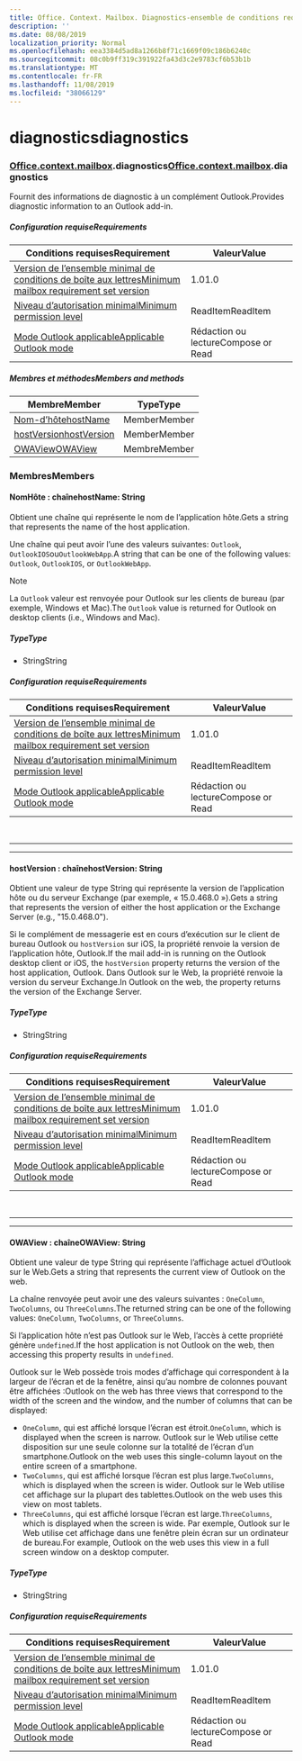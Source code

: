 ```yaml
---
title: Office. Context. Mailbox. Diagnostics-ensemble de conditions requises 1,4
description: ''
ms.date: 08/08/2019
localization_priority: Normal
ms.openlocfilehash: eea3384d5ad8a1266b8f71c1669f09c186b6240c
ms.sourcegitcommit: 08c0b9ff319c391922fa43d3c2e9783cf6b53b1b
ms.translationtype: MT
ms.contentlocale: fr-FR
ms.lasthandoff: 11/08/2019
ms.locfileid: "38066129"
---
```

# <a name="diagnostics"></a><span data-ttu-id="c7d5a-102">diagnostics</span><span class="sxs-lookup"><span data-stu-id="c7d5a-102">diagnostics</span></span>

### <a name="officeofficemdcontextofficecontextmdmailboxofficecontextmailboxmddiagnostics"></a><span data-ttu-id="c7d5a-103">[Office](Office.md)[.context](Office.context.md)[.mailbox](Office.context.mailbox.md).diagnostics</span><span class="sxs-lookup"><span data-stu-id="c7d5a-103">[Office](Office.md)[.context](Office.context.md)[.mailbox](Office.context.mailbox.md).diagnostics</span></span>

<span data-ttu-id="c7d5a-104">Fournit des informations de diagnostic à un complément Outlook.</span><span class="sxs-lookup"><span data-stu-id="c7d5a-104">Provides diagnostic information to an Outlook add-in.</span></span>

##### <a name="requirements"></a><span data-ttu-id="c7d5a-105">Configuration requise</span><span class="sxs-lookup"><span data-stu-id="c7d5a-105">Requirements</span></span>

|<span data-ttu-id="c7d5a-106">Conditions requises</span><span class="sxs-lookup"><span data-stu-id="c7d5a-106">Requirement</span></span>| <span data-ttu-id="c7d5a-107">Valeur</span><span class="sxs-lookup"><span data-stu-id="c7d5a-107">Value</span></span>|
|---|---|
|[<span data-ttu-id="c7d5a-108">Version de l’ensemble minimal de conditions de boîte aux lettres</span><span class="sxs-lookup"><span data-stu-id="c7d5a-108">Minimum mailbox requirement set version</span></span>](/office/dev/add-ins/reference/requirement-sets/outlook-api-requirement-sets)| <span data-ttu-id="c7d5a-109">1.0</span><span class="sxs-lookup"><span data-stu-id="c7d5a-109">1.0</span></span>|
|[<span data-ttu-id="c7d5a-110">Niveau d’autorisation minimal</span><span class="sxs-lookup"><span data-stu-id="c7d5a-110">Minimum permission level</span></span>](/outlook/add-ins/understanding-outlook-add-in-permissions)| <span data-ttu-id="c7d5a-111">ReadItem</span><span class="sxs-lookup"><span data-stu-id="c7d5a-111">ReadItem</span></span>|
|[<span data-ttu-id="c7d5a-112">Mode Outlook applicable</span><span class="sxs-lookup"><span data-stu-id="c7d5a-112">Applicable Outlook mode</span></span>](/outlook/add-ins/#extension-points)| <span data-ttu-id="c7d5a-113">Rédaction ou lecture</span><span class="sxs-lookup"><span data-stu-id="c7d5a-113">Compose or Read</span></span>|

##### <a name="members-and-methods"></a><span data-ttu-id="c7d5a-114">Membres et méthodes</span><span class="sxs-lookup"><span data-stu-id="c7d5a-114">Members and methods</span></span>

| <span data-ttu-id="c7d5a-115">Membre</span><span class="sxs-lookup"><span data-stu-id="c7d5a-115">Member</span></span> | <span data-ttu-id="c7d5a-116">Type</span><span class="sxs-lookup"><span data-stu-id="c7d5a-116">Type</span></span> |
|--------|------|
| [<span data-ttu-id="c7d5a-117">Nom-d’hôte</span><span class="sxs-lookup"><span data-stu-id="c7d5a-117">hostName</span></span>](#hostname-string) | <span data-ttu-id="c7d5a-118">Member</span><span class="sxs-lookup"><span data-stu-id="c7d5a-118">Member</span></span> |
| [<span data-ttu-id="c7d5a-119">hostVersion</span><span class="sxs-lookup"><span data-stu-id="c7d5a-119">hostVersion</span></span>](#hostversion-string) | <span data-ttu-id="c7d5a-120">Member</span><span class="sxs-lookup"><span data-stu-id="c7d5a-120">Member</span></span> |
| [<span data-ttu-id="c7d5a-121">OWAView</span><span class="sxs-lookup"><span data-stu-id="c7d5a-121">OWAView</span></span>](#owaview-string) | <span data-ttu-id="c7d5a-122">Membre</span><span class="sxs-lookup"><span data-stu-id="c7d5a-122">Member</span></span> |

### <a name="members"></a><span data-ttu-id="c7d5a-123">Membres</span><span class="sxs-lookup"><span data-stu-id="c7d5a-123">Members</span></span>

#### <a name="hostname-string"></a><span data-ttu-id="c7d5a-124">NomHôte : chaîne</span><span class="sxs-lookup"><span data-stu-id="c7d5a-124">hostName: String</span></span>

<span data-ttu-id="c7d5a-125">Obtient une chaîne qui représente le nom de l’application hôte.</span><span class="sxs-lookup"><span data-stu-id="c7d5a-125">Gets a string that represents the name of the host application.</span></span>

<span data-ttu-id="c7d5a-126">Une chaîne qui peut avoir l’une des valeurs suivantes: `Outlook`, `OutlookIOS`ou`OutlookWebApp`.</span><span class="sxs-lookup"><span data-stu-id="c7d5a-126">A string that can be one of the following values: `Outlook`, `OutlookIOS`, or `OutlookWebApp`.</span></span>

> [!NOTE]
> <span data-ttu-id="c7d5a-127">La `Outlook` valeur est renvoyée pour Outlook sur les clients de bureau (par exemple, Windows et Mac).</span><span class="sxs-lookup"><span data-stu-id="c7d5a-127">The `Outlook` value is returned for Outlook on desktop clients (i.e., Windows and Mac).</span></span>

##### <a name="type"></a><span data-ttu-id="c7d5a-128">Type</span><span class="sxs-lookup"><span data-stu-id="c7d5a-128">Type</span></span>

*   <span data-ttu-id="c7d5a-129">String</span><span class="sxs-lookup"><span data-stu-id="c7d5a-129">String</span></span>

##### <a name="requirements"></a><span data-ttu-id="c7d5a-130">Configuration requise</span><span class="sxs-lookup"><span data-stu-id="c7d5a-130">Requirements</span></span>

|<span data-ttu-id="c7d5a-131">Conditions requises</span><span class="sxs-lookup"><span data-stu-id="c7d5a-131">Requirement</span></span>| <span data-ttu-id="c7d5a-132">Valeur</span><span class="sxs-lookup"><span data-stu-id="c7d5a-132">Value</span></span>|
|---|---|
|[<span data-ttu-id="c7d5a-133">Version de l’ensemble minimal de conditions de boîte aux lettres</span><span class="sxs-lookup"><span data-stu-id="c7d5a-133">Minimum mailbox requirement set version</span></span>](/office/dev/add-ins/reference/requirement-sets/outlook-api-requirement-sets)| <span data-ttu-id="c7d5a-134">1.0</span><span class="sxs-lookup"><span data-stu-id="c7d5a-134">1.0</span></span>|
|[<span data-ttu-id="c7d5a-135">Niveau d’autorisation minimal</span><span class="sxs-lookup"><span data-stu-id="c7d5a-135">Minimum permission level</span></span>](/outlook/add-ins/understanding-outlook-add-in-permissions)| <span data-ttu-id="c7d5a-136">ReadItem</span><span class="sxs-lookup"><span data-stu-id="c7d5a-136">ReadItem</span></span>|
|[<span data-ttu-id="c7d5a-137">Mode Outlook applicable</span><span class="sxs-lookup"><span data-stu-id="c7d5a-137">Applicable Outlook mode</span></span>](/outlook/add-ins/#extension-points)| <span data-ttu-id="c7d5a-138">Rédaction ou lecture</span><span class="sxs-lookup"><span data-stu-id="c7d5a-138">Compose or Read</span></span>|

<br>

---
---

#### <a name="hostversion-string"></a><span data-ttu-id="c7d5a-139">hostVersion : chaîne</span><span class="sxs-lookup"><span data-stu-id="c7d5a-139">hostVersion: String</span></span>

<span data-ttu-id="c7d5a-140">Obtient une valeur de type String qui représente la version de l’application hôte ou du serveur Exchange (par exemple, « 15.0.468.0 »).</span><span class="sxs-lookup"><span data-stu-id="c7d5a-140">Gets a string that represents the version of either the host application or the Exchange Server (e.g., "15.0.468.0").</span></span>

<span data-ttu-id="c7d5a-141">Si le complément de messagerie est en cours d’exécution sur le client de bureau Outlook ou `hostVersion` sur iOS, la propriété renvoie la version de l’application hôte, Outlook.</span><span class="sxs-lookup"><span data-stu-id="c7d5a-141">If the mail add-in is running on the Outlook desktop client or iOS, the `hostVersion` property returns the version of the host application, Outlook.</span></span> <span data-ttu-id="c7d5a-142">Dans Outlook sur le Web, la propriété renvoie la version du serveur Exchange.</span><span class="sxs-lookup"><span data-stu-id="c7d5a-142">In Outlook on the web, the property returns the version of the Exchange Server.</span></span>

##### <a name="type"></a><span data-ttu-id="c7d5a-143">Type</span><span class="sxs-lookup"><span data-stu-id="c7d5a-143">Type</span></span>

*   <span data-ttu-id="c7d5a-144">String</span><span class="sxs-lookup"><span data-stu-id="c7d5a-144">String</span></span>

##### <a name="requirements"></a><span data-ttu-id="c7d5a-145">Configuration requise</span><span class="sxs-lookup"><span data-stu-id="c7d5a-145">Requirements</span></span>

|<span data-ttu-id="c7d5a-146">Conditions requises</span><span class="sxs-lookup"><span data-stu-id="c7d5a-146">Requirement</span></span>| <span data-ttu-id="c7d5a-147">Valeur</span><span class="sxs-lookup"><span data-stu-id="c7d5a-147">Value</span></span>|
|---|---|
|[<span data-ttu-id="c7d5a-148">Version de l’ensemble minimal de conditions de boîte aux lettres</span><span class="sxs-lookup"><span data-stu-id="c7d5a-148">Minimum mailbox requirement set version</span></span>](/office/dev/add-ins/reference/requirement-sets/outlook-api-requirement-sets)| <span data-ttu-id="c7d5a-149">1.0</span><span class="sxs-lookup"><span data-stu-id="c7d5a-149">1.0</span></span>|
|[<span data-ttu-id="c7d5a-150">Niveau d’autorisation minimal</span><span class="sxs-lookup"><span data-stu-id="c7d5a-150">Minimum permission level</span></span>](/outlook/add-ins/understanding-outlook-add-in-permissions)| <span data-ttu-id="c7d5a-151">ReadItem</span><span class="sxs-lookup"><span data-stu-id="c7d5a-151">ReadItem</span></span>|
|[<span data-ttu-id="c7d5a-152">Mode Outlook applicable</span><span class="sxs-lookup"><span data-stu-id="c7d5a-152">Applicable Outlook mode</span></span>](/outlook/add-ins/#extension-points)| <span data-ttu-id="c7d5a-153">Rédaction ou lecture</span><span class="sxs-lookup"><span data-stu-id="c7d5a-153">Compose or Read</span></span>|

<br>

---
---

#### <a name="owaview-string"></a><span data-ttu-id="c7d5a-154">OWAView : chaîne</span><span class="sxs-lookup"><span data-stu-id="c7d5a-154">OWAView: String</span></span>

<span data-ttu-id="c7d5a-155">Obtient une valeur de type String qui représente l’affichage actuel d’Outlook sur le Web.</span><span class="sxs-lookup"><span data-stu-id="c7d5a-155">Gets a string that represents the current view of Outlook on the web.</span></span>

<span data-ttu-id="c7d5a-156">La chaîne renvoyée peut avoir une des valeurs suivantes : `OneColumn`, `TwoColumns`, ou `ThreeColumns`.</span><span class="sxs-lookup"><span data-stu-id="c7d5a-156">The returned string can be one of the following values: `OneColumn`, `TwoColumns`, or `ThreeColumns`.</span></span>

<span data-ttu-id="c7d5a-157">Si l’application hôte n’est pas Outlook sur le Web, l’accès à cette propriété génère `undefined`.</span><span class="sxs-lookup"><span data-stu-id="c7d5a-157">If the host application is not Outlook on the web, then accessing this property results in `undefined`.</span></span>

<span data-ttu-id="c7d5a-158">Outlook sur le Web possède trois modes d’affichage qui correspondent à la largeur de l’écran et de la fenêtre, ainsi qu’au nombre de colonnes pouvant être affichées :</span><span class="sxs-lookup"><span data-stu-id="c7d5a-158">Outlook on the web has three views that correspond to the width of the screen and the window, and the number of columns that can be displayed:</span></span>

*   <span data-ttu-id="c7d5a-159">`OneColumn`, qui est affiché lorsque l’écran est étroit.</span><span class="sxs-lookup"><span data-stu-id="c7d5a-159">`OneColumn`, which is displayed when the screen is narrow.</span></span> <span data-ttu-id="c7d5a-160">Outlook sur le Web utilise cette disposition sur une seule colonne sur la totalité de l’écran d’un smartphone.</span><span class="sxs-lookup"><span data-stu-id="c7d5a-160">Outlook on the web uses this single-column layout on the entire screen of a smartphone.</span></span>
*   <span data-ttu-id="c7d5a-161">`TwoColumns`, qui est affiché lorsque l’écran est plus large.</span><span class="sxs-lookup"><span data-stu-id="c7d5a-161">`TwoColumns`, which is displayed when the screen is wider.</span></span> <span data-ttu-id="c7d5a-162">Outlook sur le Web utilise cet affichage sur la plupart des tablettes.</span><span class="sxs-lookup"><span data-stu-id="c7d5a-162">Outlook on the web uses this view on most tablets.</span></span>
*   <span data-ttu-id="c7d5a-163">`ThreeColumns`, qui est affiché lorsque l’écran est large.</span><span class="sxs-lookup"><span data-stu-id="c7d5a-163">`ThreeColumns`, which is displayed when the screen is wide.</span></span> <span data-ttu-id="c7d5a-164">Par exemple, Outlook sur le Web utilise cet affichage dans une fenêtre plein écran sur un ordinateur de bureau.</span><span class="sxs-lookup"><span data-stu-id="c7d5a-164">For example, Outlook on the web uses this view in a full screen window on a desktop computer.</span></span>

##### <a name="type"></a><span data-ttu-id="c7d5a-165">Type</span><span class="sxs-lookup"><span data-stu-id="c7d5a-165">Type</span></span>

*   <span data-ttu-id="c7d5a-166">String</span><span class="sxs-lookup"><span data-stu-id="c7d5a-166">String</span></span>

##### <a name="requirements"></a><span data-ttu-id="c7d5a-167">Configuration requise</span><span class="sxs-lookup"><span data-stu-id="c7d5a-167">Requirements</span></span>

|<span data-ttu-id="c7d5a-168">Conditions requises</span><span class="sxs-lookup"><span data-stu-id="c7d5a-168">Requirement</span></span>| <span data-ttu-id="c7d5a-169">Valeur</span><span class="sxs-lookup"><span data-stu-id="c7d5a-169">Value</span></span>|
|---|---|
|[<span data-ttu-id="c7d5a-170">Version de l’ensemble minimal de conditions de boîte aux lettres</span><span class="sxs-lookup"><span data-stu-id="c7d5a-170">Minimum mailbox requirement set version</span></span>](/office/dev/add-ins/reference/requirement-sets/outlook-api-requirement-sets)| <span data-ttu-id="c7d5a-171">1.0</span><span class="sxs-lookup"><span data-stu-id="c7d5a-171">1.0</span></span>|
|[<span data-ttu-id="c7d5a-172">Niveau d’autorisation minimal</span><span class="sxs-lookup"><span data-stu-id="c7d5a-172">Minimum permission level</span></span>](/outlook/add-ins/understanding-outlook-add-in-permissions)| <span data-ttu-id="c7d5a-173">ReadItem</span><span class="sxs-lookup"><span data-stu-id="c7d5a-173">ReadItem</span></span>|
|[<span data-ttu-id="c7d5a-174">Mode Outlook applicable</span><span class="sxs-lookup"><span data-stu-id="c7d5a-174">Applicable Outlook mode</span></span>](/outlook/add-ins/#extension-points)| <span data-ttu-id="c7d5a-175">Rédaction ou lecture</span><span class="sxs-lookup"><span data-stu-id="c7d5a-175">Compose or Read</span></span>|
